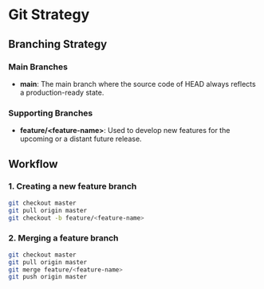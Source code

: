 # Git Strategy

## Branching Strategy

### Main Branches
- **main**: The main branch where the source code of HEAD always reflects a production-ready state.

### Supporting Branches
- **feature/\<feature-name\>**: Used to develop new features for the upcoming or a distant future release.

## Workflow

### 1. Creating a new feature branch
   ```sh
   git checkout master
   git pull origin master
   git checkout -b feature/<feature-name>
```

### 2. Merging a feature branch
```sh
git checkout master
git pull origin master
git merge feature/<feature-name>
git push origin master
```